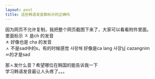 ```yaml
---
layout: post
title: 这些韩语发音都标示的正确吗
---
```


<p>因为网页不允许复制，我把整个网页截图下来了，大家可以看看附件里面。<br />里面标示  ㅈ  是ch 的发音<br />          ㅊ  好像也是 cha 的发音<br />          ㅅ  不是sad中的s，有的时候感觉  사랑해 好像是ca lang 사장님   cazangnim<br />         ㅆ的才是sad</p>



<p>那ㅅ发什么音？希望哪位在韩国的能告诉我一下<br />学习韩语发音最让人头疼了。。。</p>

